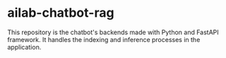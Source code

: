 # ailab-chatbot-rag
This repository is the chatbot's backends made with Python and FastAPI framework. It handles the indexing and inference processes in the application.
